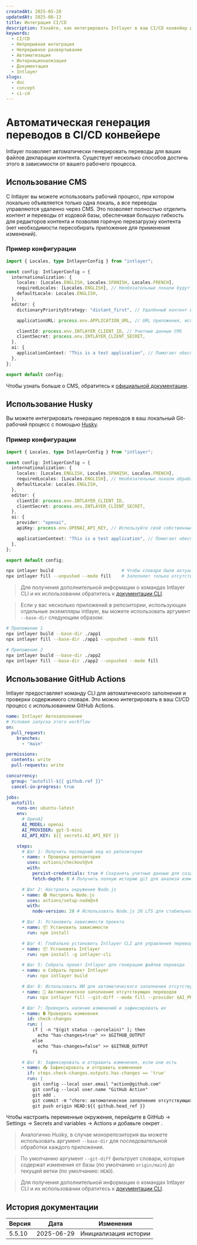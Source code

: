 ```yaml
---
createdAt: 2025-05-20
updatedAt: 2025-08-13
title: Интеграция CI/CD
description: Узнайте, как интегрировать Intlayer в ваш CI/CD конвейер для автоматизированного управления контентом и развертывания.
keywords:
  - CI/CD
  - Непрерывная интеграция
  - Непрерывное развертывание
  - Автоматизация
  - Интернационализация
  - Документация
  - Intlayer
slugs:
  - doc
  - concept
  - ci-cd
---
```


# Автоматическая генерация переводов в CI/CD конвейере

Intlayer позволяет автоматически генерировать переводы для ваших файлов декларации контента. Существует несколько способов достичь этого в зависимости от вашего рабочего процесса.

## Использование CMS

С Intlayer вы можете использовать рабочий процесс, при котором локально объявляется только одна локаль, а все переводы управляются удаленно через CMS. Это позволяет полностью отделить контент и переводы от кодовой базы, обеспечивая большую гибкость для редакторов контента и позволяя горячую перезагрузку контента (нет необходимости пересобирать приложение для применения изменений).

### Пример конфигурации

```ts fileName="intlayer.config.ts"
import { Locales, type IntlayerConfig } from "intlayer";

const config: IntlayerConfig = {
  internationalization: {
    locales: [Locales.ENGLISH, Locales.SPANISH, Locales.FRENCH],
    requiredLocales: [Locales.ENGLISH], // Необязательные локали будут управляться удаленно
    defaultLocale: Locales.ENGLISH,
  },
  editor: {
    dictionaryPriorityStrategy: "distant_first", // Удалённый контент имеет приоритет

    applicationURL: process.env.APPLICATION_URL, // URL приложения, используемый CMS

    clientId: process.env.INTLAYER_CLIENT_ID, // Учетные данные CMS
    clientSecret: process.env.INTLAYER_CLIENT_SECRET,
  },
  ai: {
    applicationContext: "This is a test application", // Помогает обеспечить согласованное создание переводов
  },
};

export default config;
```

Чтобы узнать больше о CMS, обратитесь к [официальной документации](https://github.com/aymericzip/intlayer/blob/main/docs/docs/ru/intlayer_CMS.md).

## Использование Husky

Вы можете интегрировать генерацию переводов в ваш локальный Git-рабочий процесс с помощью [Husky](https://typicode.github.io/husky/).

### Пример конфигурации

```ts fileName="intlayer.config.ts"
import { Locales, type IntlayerConfig } from "intlayer";

const config: IntlayerConfig = {
  internationalization: {
    locales: [Locales.ENGLISH, Locales.SPANISH, Locales.FRENCH],
    requiredLocales: [Locales.ENGLISH], // Необязательные локали обрабатываются удалённо
    defaultLocale: Locales.ENGLISH,
  },
  editor: {
    clientId: process.env.INTLAYER_CLIENT_ID,
    clientSecret: process.env.INTLAYER_CLIENT_SECRET,
  },
  ai: {
    provider: "openai",
    apiKey: process.env.OPENAI_API_KEY, // Используйте свой собственный API-ключ

    applicationContext: "This is a test application", // Помогает обеспечить согласованное создание переводов
  },
};

export default config;
```

```bash fileName=".husky/pre-push"
npx intlayer build                          # Чтобы словари были актуальными
npx intlayer fill --unpushed --mode fill    # Заполняет только отсутствующий контент, не обновляет существующий
```

> Для получения дополнительной информации о командах Intlayer CLI и их использовании обратитесь к [документации CLI](https://github.com/aymericzip/intlayer/blob/main/docs/docs/ru/intlayer_cli.md).

> Если у вас несколько приложений в репозитории, использующих отдельные экземпляры intlayer, вы можете использовать аргумент `--base-dir` следующим образом:

```bash fileName=".husky/pre-push"
# Приложение 1
npx intlayer build --base-dir ./app1
npx intlayer fill --base-dir ./app1 --unpushed --mode fill

# Приложение 2
npx intlayer build --base-dir ./app2
npx intlayer fill --base-dir ./app2 --unpushed --mode fill
```

## Использование GitHub Actions

Intlayer предоставляет команду CLI для автоматического заполнения и проверки содержимого словаря. Это можно интегрировать в ваш CI/CD процесс с использованием GitHub Actions.

```yaml fileName=".github/workflows/intlayer-translate.yml"
name: Intlayer Автозаполнение
# Условия запуска этого workflow
on:
  pull_request:
    branches:
      - "main"

permissions:
  contents: write
  pull-requests: write

concurrency:
  group: "autofill-${{ github.ref }}"
  cancel-in-progress: true

jobs:
  autofill:
    runs-on: ubuntu-latest
    env:
      # OpenAI
      AI_MODEL: openai
      AI_PROVIDER: gpt-5-mini
      AI_API_KEY: ${{ secrets.AI_API_KEY }}

    steps:
      # Шаг 1: Получить последний код из репозитория
      - name: ⬇️ Проверка репозитория
        uses: actions/checkout@v4
        with:
          persist-credentials: true # Сохранять учетные данные для создания PR
          fetch-depth: 0 # Получить полную историю git для анализа изменений

      # Шаг 2: Настроить окружение Node.js
      - name: 🟢 Настроить Node.js
        uses: actions/setup-node@v4
        with:
          node-version: 20 # Использовать Node.js 20 LTS для стабильности

      # Шаг 3: Установить зависимости проекта
      - name: 📦 Установить зависимости
        run: npm install

      # Шаг 4: Глобально установить Intlayer CLI для управления переводами
      - name: 📦 Установить Intlayer
        run: npm install -g intlayer-cli

      # Шаг 5: Собрать проект Intlayer для генерации файлов перевода
      - name: ⚙️ Собрать проект Intlayer
        run: npx intlayer build

      # Шаг 6: Использовать ИИ для автоматического заполнения отсутствующих переводов
      - name: 🤖 Автоматическое заполнение отсутствующих переводов
        run: npx intlayer fill --git-diff --mode fill --provider $AI_PROVIDER --model $AI_MODEL --api-key $AI_API_KEY

      # Шаг 7: Проверить наличие изменений и зафиксировать их
      - name: � Проверить изменения
        id: check-changes
        run: |
          if [ -n "$(git status --porcelain)" ]; then
            echo "has-changes=true" >> $GITHUB_OUTPUT
          else
            echo "has-changes=false" >> $GITHUB_OUTPUT
          fi

      # Шаг 8: Зафиксировать и отправить изменения, если они есть
      - name: 📤 Зафиксировать и отправить изменения
        if: steps.check-changes.outputs.has-changes == 'true'
        run: |
          git config --local user.email "action@github.com"
          git config --local user.name "GitHub Action"
          git add .
          git commit -m "chore: автоматическое заполнение отсутствующих переводов [skip ci]"
          git push origin HEAD:${{ github.head_ref }}
```

Чтобы настроить переменные окружения, перейдите в GitHub → Settings → Secrets and variables → Actions и добавьте секрет .

> Аналогично Husky, в случае монорепозитория вы можете использовать аргумент `--base-dir` для последовательной обработки каждого приложения.

> По умолчанию аргумент `--git-diff` фильтрует словари, которые содержат изменения от базы (по умолчанию `origin/main`) до текущей ветки (по умолчанию: `HEAD`).

> Для получения дополнительной информации о командах Intlayer CLI и их использовании обратитесь к [документации CLI](https://github.com/aymericzip/intlayer/blob/main/docs/docs/ru/intlayer_cli.md).

## История документации

| Версия | Дата       | Изменения             |
| ------ | ---------- | --------------------- |
| 5.5.10 | 2025-06-29 | Инициализация истории |
